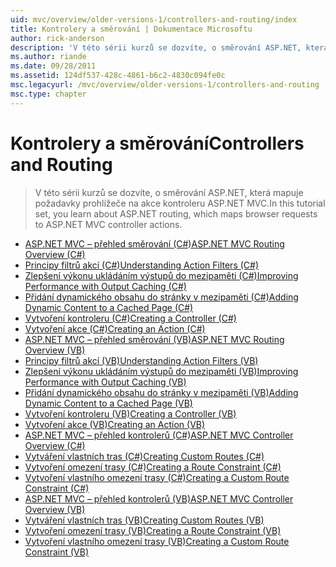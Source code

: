 ```yaml
---
uid: mvc/overview/older-versions-1/controllers-and-routing/index
title: Kontrolery a směrování | Dokumentace Microsoftu
author: rick-anderson
description: 'V této sérii kurzů se dozvíte, o směrování ASP.NET, která mapuje požadavky prohlížeče na akce kontroleru ASP.NET MVC.'
ms.author: riande
ms.date: 09/28/2011
ms.assetid: 124df537-428c-4861-b6c2-4830c094fe0c
msc.legacyurl: /mvc/overview/older-versions-1/controllers-and-routing
msc.type: chapter
---
```

<a name="controllers-and-routing"></a><span data-ttu-id="872e7-103">Kontrolery a směrování</span><span class="sxs-lookup"><span data-stu-id="872e7-103">Controllers and Routing</span></span>
====================
> <span data-ttu-id="872e7-104">V této sérii kurzů se dozvíte, o směrování ASP.NET, která mapuje požadavky prohlížeče na akce kontroleru ASP.NET MVC.</span><span class="sxs-lookup"><span data-stu-id="872e7-104">In this tutorial set, you learn about ASP.NET routing, which maps browser requests to ASP.NET MVC controller actions.</span></span>


- [<span data-ttu-id="872e7-105">ASP.NET MVC – přehled směrování (C#)</span><span class="sxs-lookup"><span data-stu-id="872e7-105">ASP.NET MVC Routing Overview (C#)</span></span>](asp-net-mvc-routing-overview-cs.md)
- [<span data-ttu-id="872e7-106">Principy filtrů akcí (C#)</span><span class="sxs-lookup"><span data-stu-id="872e7-106">Understanding Action Filters (C#)</span></span>](understanding-action-filters-cs.md)
- [<span data-ttu-id="872e7-107">Zlepšení výkonu ukládáním výstupů do mezipaměti (C#)</span><span class="sxs-lookup"><span data-stu-id="872e7-107">Improving Performance with Output Caching (C#)</span></span>](improving-performance-with-output-caching-cs.md)
- [<span data-ttu-id="872e7-108">Přidání dynamického obsahu do stránky v mezipaměti (C#)</span><span class="sxs-lookup"><span data-stu-id="872e7-108">Adding Dynamic Content to a Cached Page (C#)</span></span>](adding-dynamic-content-to-a-cached-page-cs.md)
- [<span data-ttu-id="872e7-109">Vytvoření kontroleru (C#)</span><span class="sxs-lookup"><span data-stu-id="872e7-109">Creating a Controller (C#)</span></span>](creating-a-controller-cs.md)
- [<span data-ttu-id="872e7-110">Vytvoření akce (C#)</span><span class="sxs-lookup"><span data-stu-id="872e7-110">Creating an Action (C#)</span></span>](creating-an-action-cs.md)
- [<span data-ttu-id="872e7-111">ASP.NET MVC – přehled směrování (VB)</span><span class="sxs-lookup"><span data-stu-id="872e7-111">ASP.NET MVC Routing Overview (VB)</span></span>](asp-net-mvc-routing-overview-vb.md)
- [<span data-ttu-id="872e7-112">Principy filtrů akcí (VB)</span><span class="sxs-lookup"><span data-stu-id="872e7-112">Understanding Action Filters (VB)</span></span>](understanding-action-filters-vb.md)
- [<span data-ttu-id="872e7-113">Zlepšení výkonu ukládáním výstupů do mezipaměti (VB)</span><span class="sxs-lookup"><span data-stu-id="872e7-113">Improving Performance with Output Caching (VB)</span></span>](improving-performance-with-output-caching-vb.md)
- [<span data-ttu-id="872e7-114">Přidání dynamického obsahu do stránky v mezipaměti (VB)</span><span class="sxs-lookup"><span data-stu-id="872e7-114">Adding Dynamic Content to a Cached Page (VB)</span></span>](adding-dynamic-content-to-a-cached-page-vb.md)
- [<span data-ttu-id="872e7-115">Vytvoření kontroleru (VB)</span><span class="sxs-lookup"><span data-stu-id="872e7-115">Creating a Controller (VB)</span></span>](creating-a-controller-vb.md)
- [<span data-ttu-id="872e7-116">Vytvoření akce (VB)</span><span class="sxs-lookup"><span data-stu-id="872e7-116">Creating an Action (VB)</span></span>](creating-an-action-vb.md)
- [<span data-ttu-id="872e7-117">ASP.NET MVC – přehled kontrolerů (C#)</span><span class="sxs-lookup"><span data-stu-id="872e7-117">ASP.NET MVC Controller Overview (C#)</span></span>](aspnet-mvc-controllers-overview-cs.md)
- [<span data-ttu-id="872e7-118">Vytváření vlastních tras (C#)</span><span class="sxs-lookup"><span data-stu-id="872e7-118">Creating Custom Routes (C#)</span></span>](creating-custom-routes-cs.md)
- [<span data-ttu-id="872e7-119">Vytvoření omezení trasy (C#)</span><span class="sxs-lookup"><span data-stu-id="872e7-119">Creating a Route Constraint (C#)</span></span>](creating-a-route-constraint-cs.md)
- [<span data-ttu-id="872e7-120">Vytvoření vlastního omezení trasy (C#)</span><span class="sxs-lookup"><span data-stu-id="872e7-120">Creating a Custom Route Constraint (C#)</span></span>](creating-a-custom-route-constraint-cs.md)
- [<span data-ttu-id="872e7-121">ASP.NET MVC – přehled kontrolerů (VB)</span><span class="sxs-lookup"><span data-stu-id="872e7-121">ASP.NET MVC Controller Overview (VB)</span></span>](asp-net-mvc-controller-overview-vb.md)
- [<span data-ttu-id="872e7-122">Vytváření vlastních tras (VB)</span><span class="sxs-lookup"><span data-stu-id="872e7-122">Creating Custom Routes (VB)</span></span>](creating-custom-routes-vb.md)
- [<span data-ttu-id="872e7-123">Vytvoření omezení trasy (VB)</span><span class="sxs-lookup"><span data-stu-id="872e7-123">Creating a Route Constraint (VB)</span></span>](creating-a-route-constraint-vb.md)
- [<span data-ttu-id="872e7-124">Vytvoření vlastního omezení trasy (VB)</span><span class="sxs-lookup"><span data-stu-id="872e7-124">Creating a Custom Route Constraint (VB)</span></span>](creating-a-custom-route-constraint-vb.md)
